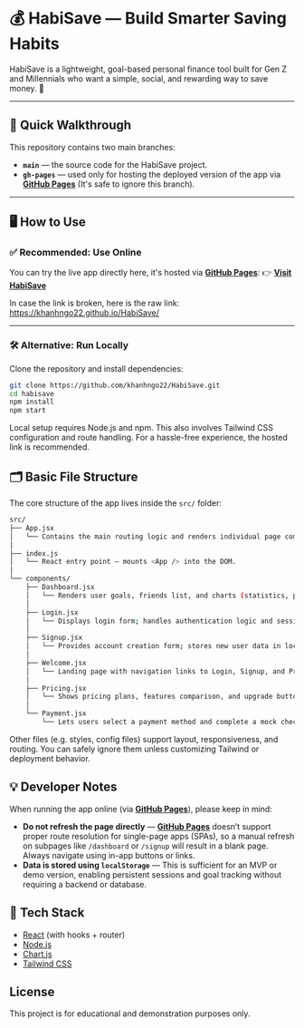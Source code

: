 # 💰 HabiSave — Build Smarter Saving Habits

HabiSave is a lightweight, goal-based personal finance tool built for Gen Z and Millennials who want a simple, social, and rewarding way to save money. 🎯

---

## 🚀 Quick Walkthrough

This repository contains two main branches:

- **`main`** — the source code for the HabiSave project.
- **`gh-pages`** — used only for hosting the deployed version of the app via [**GitHub Pages**](https://docs.github.com/en/pages/getting-started-with-github-pages/what-is-github-pages) (It's safe to ignore this branch).

---

## 🖥️ How to Use

### ✅ Recommended: Use Online

You can try the live app directly here, it's hosted via [**GitHub Pages**](https://docs.github.com/en/pages/getting-started-with-github-pages/what-is-github-pages):
👉 [**Visit HabiSave**](https://khanhngo22.github.io/HabiSave/)

In case the link is broken, here is the raw link: https://khanhngo22.github.io/HabiSave/

---

### 🛠️ Alternative: Run Locally

Clone the repository and install dependencies:

```bash
git clone https://github.com/khanhngo22/HabiSave.git
cd habisave
npm install
npm start
```
Local setup requires Node.js and npm. This also involves Tailwind CSS configuration and route handling. For a hassle-free experience, the hosted link is recommended.

## 🗂️ Basic File Structure

The core structure of the app lives inside the `src/` folder:

``` bash
src/
├── App.jsx
│   └── Contains the main routing logic and renders individual page components.
│
├── index.js
│   └── React entry point — mounts <App /> into the DOM.
│
└── components/
    ├── Dashboard.jsx
    │   └── Renders user goals, friends list, and charts (statistics, progress).
    │
    ├── Login.jsx
    │   └── Displays login form; handles authentication logic and session management.
    │
    ├── Signup.jsx
    │   └── Provides account creation form; stores new user data in localStorage.
    │
    ├── Welcome.jsx
    │   └── Landing page with navigation links to Login, Signup, and Pricing.
    │
    ├── Pricing.jsx
    │   └── Shows pricing plans, features comparison, and upgrade buttons.
    │
    └── Payment.jsx
        └── Lets users select a payment method and complete a mock checkout process.
```

Other files (e.g. styles, config files) support layout, responsiveness, and routing. You can safely ignore them unless customizing Tailwind or deployment behavior.

## 💡 Developer Notes

When running the app online (via [**GitHub Pages**](https://docs.github.com/en/pages/getting-started-with-github-pages/what-is-github-pages)), please keep in mind:

- **Do not refresh the page directly** — [**GitHub Pages**](https://docs.github.com/en/pages/getting-started-with-github-pages/what-is-github-pages) doesn’t support proper route resolution for single-page apps (SPAs), so a manual refresh on subpages like `/dashboard` or `/signup` will result in a blank page. Always navigate using in-app buttons or links.
- **Data is stored using `localStorage`** — This is sufficient for an MVP or demo version, enabling persistent sessions and goal tracking without requiring a backend or database.

## 🔧 Tech Stack

- [React](https://create-react-app.dev/) (with hooks + router)
- [Node.js](https://nodejs.org/en)
- [Chart.js](https://www.chartjs.org/)
- [Tailwind CSS](https://tailwindcss.com/)

## License

This project is for educational and demonstration purposes only.
